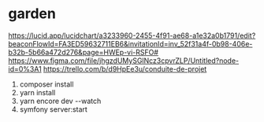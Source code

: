 # garden
https://lucid.app/lucidchart/a3233960-2455-4f91-ae68-a1e32a0b1791/edit?beaconFlowId=FA3ED59632711EB6&invitationId=inv_52f31a4f-0b98-406e-b32b-5b66a472d276&page=HWEp-vi-RSFO#
https://www.figma.com/file/jhgzdUMySGlNcz3cpvrZLP/Untitled?node-id=0%3A1
https://trello.com/b/d9HpEe3u/conduite-de-projet

1. composer install
2. yarn install
3. yarn encore dev --watch
4. symfony server:start
